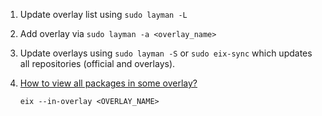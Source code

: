  1. Update overlay list using `sudo layman -L`
 2. Add overlay via `sudo layman -a <overlay_name>`
 3. Update overlays using `sudo layman -S` or `sudo eix-sync` which updates all repositories (official and overlays).
 4. [How to view all packages in some overlay?](https://unix.stackexchange.com/questions/57178/how-to-view-all-packages-in-some-overlay)
    
    ```
    eix --in-overlay <OVERLAY_NAME>
    ```
